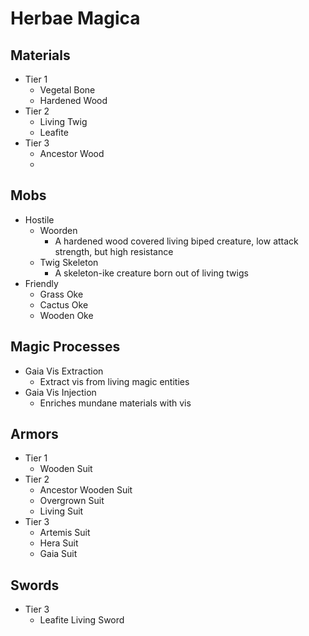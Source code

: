 # Herbae Magica

## Materials

- Tier 1
    - Vegetal Bone
    - Hardened Wood
- Tier 2
  - Living Twig
  - Leafite
- Tier 3
  - Ancestor Wood
  - 

## Mobs

- Hostile
    - Woorden
      - A hardened wood covered living biped creature, low attack strength, but high resistance
    - Twig Skeleton
      - A skeleton-ike creature born out of living twigs
- Friendly
    - Grass Oke
    - Cactus Oke
    - Wooden Oke

## Magic Processes

- Gaia Vis Extraction
  - Extract vis from living magic entities
- Gaia Vis Injection
  - Enriches mundane materials with vis

## Armors

- Tier 1
  - Wooden Suit
- Tier 2
  - Ancestor Wooden Suit
  - Overgrown Suit
  - Living Suit
- Tier 3
  - Artemis Suit
  - Hera Suit
  - Gaia Suit

## Swords
- Tier 3
  - Leafite Living Sword